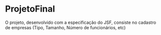 # ProjetoFinal

O projeto, desenvolvido com a especificação do JSF, consiste no cadastro de empresas (Tipo, Tamanho, Número de funcionários, etc)
